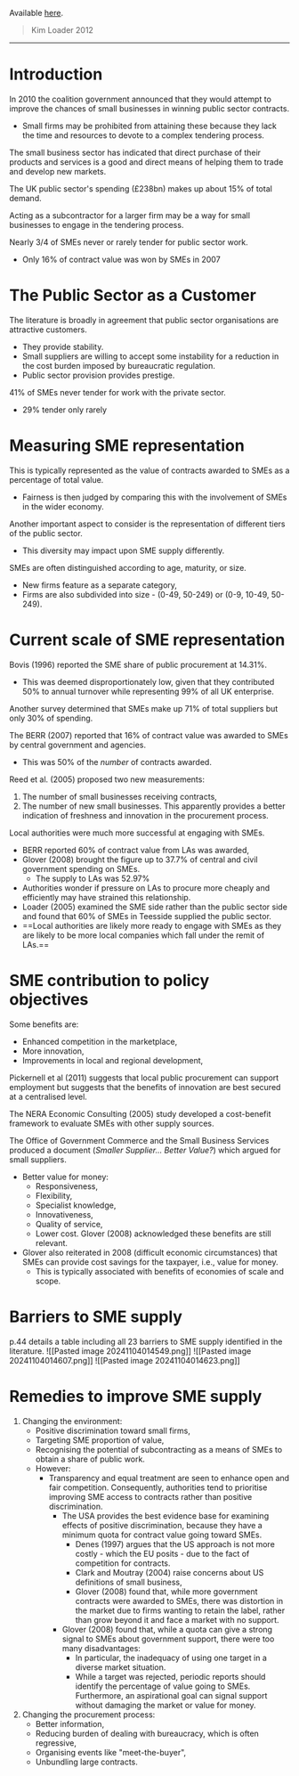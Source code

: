Available [here](https://journals.sagepub.com/doi/epdf/10.1068/c1213b).
>Kim Loader 2012
---
# Introduction
In 2010 the coalition government announced that they would attempt to improve the chances of small businesses in winning public sector contracts.
- Small firms may be prohibited from attaining these because they lack the time and resources to devote to a complex tendering process.

The small business sector has indicated that direct purchase of their products and services is a good and direct means of helping them to trade and develop new markets.

The UK public sector's spending (£238bn) makes up about 15% of total demand.

Acting as a subcontractor for a larger firm may be a way for small businesses to engage in the tendering process.

Nearly 3/4 of SMEs never or rarely tender for public sector work.
- Only 16% of contract value was won by SMEs in 2007
# The Public Sector as a Customer
The literature is broadly in agreement that public sector organisations are attractive customers.
- They provide stability.
- Small suppliers are willing to accept some instability for a reduction in the cost burden imposed by bureaucratic regulation.
- Public sector provision provides prestige.

41% of SMEs never tender for work with the private sector.
- 29% tender only rarely
# Measuring SME representation
This is typically represented as the value of contracts awarded to SMEs as a percentage of total value.
- Fairness is then judged by comparing this with the involvement of SMEs in the wider economy.

Another important aspect to consider is the representation of different tiers of the public sector.
- This diversity may impact upon SME supply differently.

SMEs are often distinguished according to age, maturity, or size.
- New firms feature as a separate category,
- Firms are also subdivided into size - (0-49, 50-249) or (0-9, 10-49, 50-249).
# Current scale of SME representation
Bovis (1996) reported the SME share of public procurement at 14.31%.
- This was deemed disproportionately low, given that they contributed 50% to annual turnover while representing 99% of all UK enterprise.

Another survey determined that SMEs make up 71% of total suppliers but only 30% of spending.

The BERR (2007) reported that 16% of contract value was awarded to SMEs by central government and agencies.
- This was 50% of the *number* of contracts awarded.

Reed et al. (2005) proposed two new measurements:
1. The number of small businesses receiving contracts,
2. The number of new small businesses.
This apparently provides a better indication of freshness and innovation in the procurement process.

Local authorities were much more successful at engaging with SMEs.
- BERR reported 60% of contract value from LAs was awarded,
- Glover (2008) brought the figure up to 37.7% of central and civil government spending on SMEs.
	- The supply to LAs was 52.97%
- Authorities wonder if pressure on LAs to procure more cheaply and efficiently may have strained this relationship.
- Loader (2005) examined the SME side rather than the public sector side and found that 60% of SMEs in Teesside supplied the public sector.
- ==Local authorities are likely more ready to engage with SMEs as they are likely to be more local companies which fall under the remit of LAs.==
# SME contribution to policy objectives
Some benefits are:
- Enhanced competition in the marketplace,
- More innovation,
- Improvements in local and regional development,

Pickernell et al (2011) suggests that local public procurement can support employment but suggests that the benefits of innovation are best secured at a centralised level.

The NERA Economic Consulting (2005) study developed a cost-benefit framework to evaluate SMEs with other supply sources.

The Office of Government Commerce and the Small Business Services produced a document (*Smaller Supplier... Better Value?*) which argued for small suppliers.
- Better value for money:
	- Responsiveness,
	- Flexibility,
	- Specialist knowledge,
	- Innovativeness,
	- Quality of service,
	- Lower cost.
Glover (2008) acknowledged these benefits are still relevant.
- Glover also reiterated in 2008 (difficult economic circumstances) that SMEs can provide cost savings for the taxpayer, i.e., value for money.
	- This is typically associated with benefits of economies of scale and scope.
# Barriers to SME supply
p.44 details a table including all 23 barriers to SME supply identified in the literature.
![[Pasted image 20241104014549.png]]
![[Pasted image 20241104014607.png]]
![[Pasted image 20241104014623.png]]
# Remedies to improve SME supply
1. Changing the environment:
	- Positive discrimination toward small firms,
	- Targeting SME proportion of value,
	- Recognising the potential of subcontracting as a means of SMEs to obtain a share of public work.
	- However:
		- Transparency and equal treatment are seen to enhance open and fair competition. Consequently, authorities tend to prioritise improving SME access to contracts rather than positive discrimination.
			- The USA provides the best evidence base for examining effects of positive discrimination, because they have a minimum quota for contract value going toward SMEs.
				- Denes (1997) argues that the US approach is not more costly - which the EU posits - due to the fact of competition for contracts.
				- Clark and Moutray (2004) raise concerns about US definitions of small business,
				- Glover (2008) found that, while more government contracts were awarded to SMEs, there was distortion in the market due to firms wanting to retain the label, rather than grow beyond it and face a market with no support.
			- Glover (2008) found that, while a quota can give a strong signal to SMEs about government support, there were too many disadvantages:
				- In particular, the inadequacy of using one target in a diverse market situation.
				- While a target was rejected, periodic reports should identify the percentage of value going to SMEs. Furthermore, an aspirational goal can signal support without damaging the market or value for money.
2. Changing the procurement process:
	- Better information,
	- Reducing burden of dealing with bureaucracy, which is often regressive,
	- Organising events like "meet-the-buyer",
	- Unbundling large contracts.
